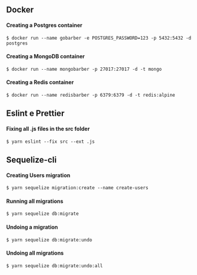## Docker

#### Creating a Postgres container

`$ docker run --name gobarber -e POSTGRES_PASSWORD=123 -p 5432:5432 -d postgres`

#### Creating a MongoDB container

`$ docker run --name mongobarber -p 27017:27017 -d -t mongo`

#### Creating a Redis container

`$ docker run --name redisbarber -p 6379:6379 -d -t redis:alpine`

## Eslint e Prettier

#### Fixing all .js files in the src folder

`$ yarn eslint --fix src --ext .js`

## Sequelize-cli

#### Creating Users migration

`$ yarn sequelize migration:create --name create-users`

#### Running all migrations

`$ yarn sequelize db:migrate`

#### Undoing a migration

`$ yarn sequelize db:migrate:undo`

#### Undoing all migrations

`$ yarn sequelize db:migrate:undo:all`
